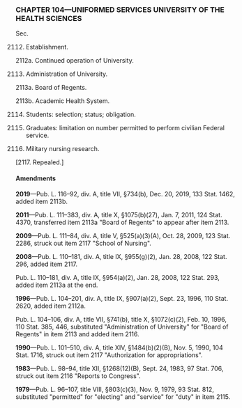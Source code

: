 ### **CHAPTER 104—UNIFORMED SERVICES UNIVERSITY OF THE HEALTH SCIENCES** ###

Sec.

2112. Establishment.

2112a. Continued operation of University.

2113. Administration of University.

2113a. Board of Regents.

2113b. Academic Health System.

2114. Students: selection; status; obligation.

2115. Graduates: limitation on number permitted to perform civilian Federal service.

2116. Military nursing research.

[2117. Repealed.]

#### Amendments ####

**2019**—Pub. L. 116–92, div. A, title VII, §734(b), Dec. 20, 2019, 133 Stat. 1462, added item 2113b.

**2011**—Pub. L. 111–383, div. A, title X, §1075(b)(27), Jan. 7, 2011, 124 Stat. 4370, transferred item 2113a "Board of Regents" to appear after item 2113.

**2009**—Pub. L. 111–84, div. A, title V, §525(a)(3)(A), Oct. 28, 2009, 123 Stat. 2286, struck out item 2117 "School of Nursing".

**2008**—Pub. L. 110–181, div. A, title IX, §955(g)(2), Jan. 28, 2008, 122 Stat. 296, added item 2117.

Pub. L. 110–181, div. A, title IX, §954(a)(2), Jan. 28, 2008, 122 Stat. 293, added item 2113a at the end.

**1996**—Pub. L. 104–201, div. A, title IX, §907(a)(2), Sept. 23, 1996, 110 Stat. 2620, added item 2112a.

Pub. L. 104–106, div. A, title VII, §741(b), title X, §1072(c)(2), Feb. 10, 1996, 110 Stat. 385, 446, substituted "Administration of University" for "Board of Regents" in item 2113 and added item 2116.

**1990**—Pub. L. 101–510, div. A, title XIV, §1484(b)(2)(B), Nov. 5, 1990, 104 Stat. 1716, struck out item 2117 "Authorization for appropriations".

**1983**—Pub. L. 98–94, title XII, §1268(12)(B), Sept. 24, 1983, 97 Stat. 706, struck out item 2116 "Reports to Congress".

**1979**—Pub. L. 96–107, title VIII, §803(c)(3), Nov. 9, 1979, 93 Stat. 812, substituted "permitted" for "electing" and "service" for "duty" in item 2115.
